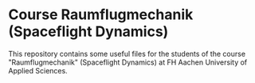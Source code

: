 # Course Raumflugmechanik (Spaceflight Dynamics)
This repository contains some useful files for the students of the course "Raumflugmechanik" (Spaceflight Dynamics) at FH Aachen University of Applied Sciences.
